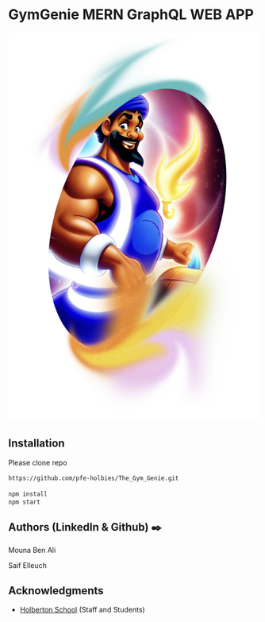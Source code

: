 # GymGenie MERN GraphQL WEB APP 
 
 
![Gym Genie](assets/GymGenie.png)
 

## Installation
Please clone repo 
```
https://github.com/pfe-holbies/The_Gym_Genie.git

npm install 
npm start
```

## Authors (LinkedIn & Github) :black_nib:
Mouna Ben Ali

Saif Elleuch

 ## Acknowledgments
 * [Holberton School](https://www.holbertonschool.com/) (Staff and Students)
 